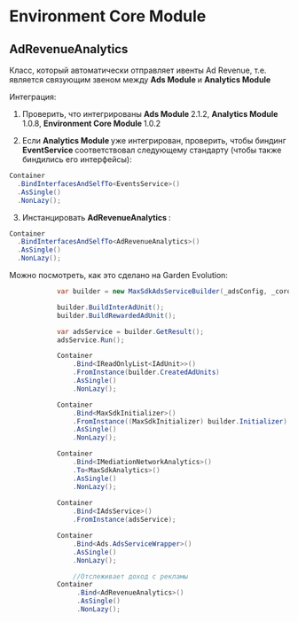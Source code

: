 # Environment Core Module

## AdRevenueAnalytics

Класс, который автоматически отправляет ивенты Ad Revenue, т.е. является связующим звеном между <b> Ads Module </b> и <b> Analytics Module </b>

Интеграция: 
1. Проверить, что интегрированы <b> Ads Module </b> 2.1.2, <b> Analytics Module </b> 1.0.8, <b> Environment Core Module </b> 1.0.2 

2. Если <b> Analytics Module </b> уже интегрирован, проверить, чтобы биндинг <b> EventService </b> соответствовал следующему стандарту (чтобы также биндились его интерфейсы):
```c#
Container
  .BindInterfacesAndSelfTo<EventsService>()
  .AsSingle()
  .NonLazy();
```

3. Инстанцировать <b> AdRevenueAnalytics </b>:
```c#
Container
  .BindInterfacesAndSelfTo<AdRevenueAnalytics>()
  .AsSingle()
  .NonLazy();
```

Можно посмотреть, как это сделано на Garden Evolution:

```c#
            var builder = new MaxSdkAdsServiceBuilder(_adsConfig, _coroutineRunner);

            builder.BuildInterAdUnit();
            builder.BuildRewardedAdUnit();

            var adsService = builder.GetResult();
            adsService.Run();

            Container
                .Bind<IReadOnlyList<IAdUnit>>()
                .FromInstance(builder.CreatedAdUnits)
                .AsSingle()
                .NonLazy();

            Container
                .Bind<MaxSdkInitializer>()
                .FromInstance((MaxSdkInitializer) builder.Initializer)
                .AsSingle()
                .NonLazy();

            Container
                .Bind<IMediationNetworkAnalytics>()
                .To<MaxSdkAnalytics>()
                .AsSingle()
                .NonLazy();
            
            Container
                .Bind<IAdsService>()
                .FromInstance(adsService);

            Container
                .Bind<Ads.AdsServiceWrapper>()
                .AsSingle()
                .NonLazy();

                //Отслеживает доход с рекламы
            Container
                 .Bind<AdRevenueAnalytics>()
                 .AsSingle()
                 .NonLazy();

```
